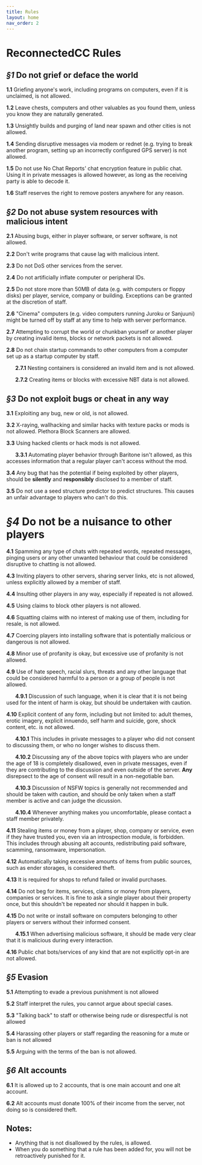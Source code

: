 ```yaml
---
title: Rules
layout: home
nav_order: 2
---
```


# ReconnectedCC Rules
## ***§1*** Do not grief or deface the world
**1.1** Griefing anyone's work, including programs on computers, even if it is unclaimed, is not allowed.

**1.2** Leave chests, computers and other valuables as you found them, unless you know they are naturally generated.

**1.3** Unsightly builds and purging of land near spawn and other cities is not allowed.

**1.4** Sending disruptive messages via modem or rednet (e.g. trying to break another program, setting up an incorrectly configured GPS server) is not allowed.

**1.5** Do not use No Chat Reports' chat encryption feature in public chat. Using it in private messages is allowed however, as long as the receiving party is able to decode it.

**1.6** Staff reserves the right to remove posters anywhere for any reason.

## ***§2*** Do not abuse system resources with malicious intent
**2.1** Abusing bugs, either in player software, or server software, is not allowed.

**2.2** Don't write programs that cause lag with malicious intent.

**2.3** Do not DoS other services from the server.

**2.4** Do not artificially inflate computer or peripheral IDs.

**2.5** Do not store more than 50MB of data (e.g. with computers or floppy disks) per player, service, company or building. Exceptions can be granted at the discretion of staff.

**2.6** "Cinema" computers (e.g. video computers running Juroku or Sanjuuni) might be turned off by staff at any time to help with server performance.

**2.7** Attempting to corrupt the world or chunkban yourself or another player by creating invalid items, blocks or network packets is not allowed.

**2.8** Do not chain startup commands to other computers from a computer set up as a startup computer by staff.

&nbsp;&nbsp;&nbsp;&nbsp;&nbsp;&nbsp;**2.7.1** Nesting containers is considered an invalid item and is not allowed.

&nbsp;&nbsp;&nbsp;&nbsp;&nbsp;&nbsp;**2.7.2** Creating items or blocks with excessive NBT data is not allowed.

## ***§3*** Do not exploit bugs or cheat in any way
**3.1** Exploiting any bug, new or old, is not allowed.

**3.2** X-raying, wallhacking and similar hacks with texture packs or mods is not allowed. Plethora Block Scanners are allowed.

**3.3** Using hacked clients or hack mods is not allowed.

&nbsp;&nbsp;&nbsp;&nbsp;&nbsp;&nbsp;**3.3.1** Automating player behavior through Baritone isn't allowed, as this accesses information that a regular player can't access without the mod.

**3.4** Any bug that has the potential if being exploited by other players, should be **silently** and **responsibly** disclosed to a member of staff.

**3.5** Do not use a seed structure predictor to predict structures. This causes an unfair advantage to players who can't do this.

# ***§4*** Do not be a nuisance to other players
**4.1** Spamming any type of chats with repeated words, repeated messages, pinging users or any other unwanted behaviour that could be considered disruptive to chatting is not allowed.

**4.3** Inviting players to other servers, sharing server links, etc is not allowed, unless explicitly allowed by a member of staff.

**4.4** Insulting other players in any way, especially if repeated is not allowed.

**4.5** Using claims to block other players is not allowed.

**4.6** Squatting claims with no interest of making use of them, including for resale, is not allowed.

**4.7** Coercing players into installing software that is potentially malicious or dangerous is not allowed.

**4.8** Minor use of profanity is okay, but excessive use of profanity is not allowed.

**4.9** Use of hate speech, racial slurs, threats and any other language that could be considered harmful to a person or a group of people is not allowed.

&nbsp;&nbsp;&nbsp;&nbsp;&nbsp;&nbsp;**4.9.1** Discussion of such language, when it is clear that it is not being used for the intent of harm is okay, but should be undertaken with caution.

**4.10** Explicit content of any form, including but not limited to: adult themes, erotic imagery, explicit innuendo, self harm and suicide, gore, shock content, etc. is not allowed.

&nbsp;&nbsp;&nbsp;&nbsp;&nbsp;&nbsp;**4.10.1** This includes in private messages to a player who did not consent to discussing them, or who no longer wishes to discuss them.

&nbsp;&nbsp;&nbsp;&nbsp;&nbsp;&nbsp;**4.10.2** Discussing any of the above topics with players who are under the age of 18 is completely disallowed, even in private messages, even if they are contributing to the discussion and even outside of the server. **Any** disrepsect to the age of consent will result in a non-negotiable ban.

&nbsp;&nbsp;&nbsp;&nbsp;&nbsp;&nbsp;**4.10.3** Discussion of NSFW topics is generally not recommended and should be taken with caution, and should be only taken when a staff member is active and can judge the dicussion.

&nbsp;&nbsp;&nbsp;&nbsp;&nbsp;&nbsp;**4.10.4** Whenever anything makes you uncomfortable, please contact a staff member privately.

**4.11** Stealing items or money from a player, shop, company or service, even if they have trusted you, even via an introspection module, is forbidden. This includes through abusing alt accounts, redistributing paid software, scamming, ransomware, impersonation.

**4.12** Automatically taking excessive amounts of items from public sources, such as ender storages, is considered theft.

**4.13** It is required for shops to refund failed or invalid purchases.

**4.14** Do not beg for items, services, claims or money from players, companies or services. It is fine to ask a single player about their property once, but this shouldn't be repeated nor should it happen in bulk.

**4.15** Do not write or install software on computers belonging to other players or servers without their informed consent.

&nbsp;&nbsp;&nbsp;&nbsp;&nbsp;&nbsp;**4.15.1** When advertising malicious software, it should be made very clear that it is malicious during every interaction.

**4.16** Public chat bots/services of any kind that are not explicitly opt-in are not allowed.

## ***§5*** Evasion
**5.1** Attempting to evade a previous punishment is not allowed

**5.2** Staff interpret the rules, you cannot argue about special cases.

**5.3** "Talking back" to staff or otherwise being rude or disrespectful is not allowed

**5.4** Harassing other players or staff regarding the reasoning for a mute or ban is not allowed

**5.5** Arguing with the terms of the ban is not allowed.

## ***§6*** Alt accounts
**6.1** It is allowed up to 2 accounts, that is one main account and one alt account.

**6.2** Alt accounts must donate 100% of their income from the server, not doing so is considered theft.

## Notes:
- Anything that is not disallowed by the rules, is allowed.
- When you do something that a rule has been added for, you will not be retroactively punished for it.